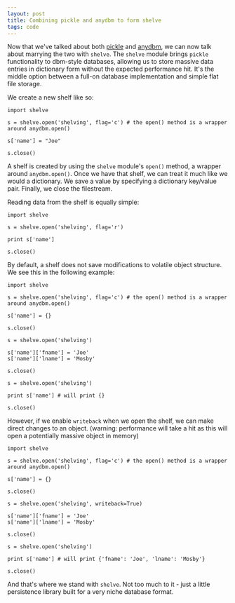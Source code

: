 ```yaml
---
layout: post
title: Combining pickle and anydbm to form shelve
tags: code
---
```


Now that we've talked about both [pickle](http://josephmosby.com/2015/01/12/storing-objects-with-the-best-named-module-ever-pickle.html) and [anydbm](http://josephmosby.com/2014/12/22/dbm-non-relational-databases-before-that-was-a-thing.html), we can now talk about marrying the two with `shelve`. The `shelve` module brings `pickle` functionality to dbm-style databases, allowing us to store massive data entries in dictionary form without the expected performance hit. It's the middle option between a full-on database implementation and simple flat file storage. 

We create a new shelf like so:

	import shelve

	s = shelve.open('shelving', flag='c') # the open() method is a wrapper around anydbm.open()

	s['name'] = "Joe"

	s.close()

A shelf is created by using the `shelve` module's `open()` method, a wrapper around `anydbm.open()`. Once we have that shelf, we can treat it much like we would a dictionary. We save a value by specifying a dictionary key/value pair. Finally, we close the filestream. 

Reading data from the shelf is equally simple:

	import shelve

	s = shelve.open('shelving', flag='r')

	print s['name']

	s.close()

By default, a shelf does not save modifications to volatile object structure. We see this in the following example:

	import shelve

	s = shelve.open('shelving', flag='c') # the open() method is a wrapper around anydbm.open()

	s['name'] = {}

	s.close()

	s = shelve.open('shelving')

	s['name']['fname'] = 'Joe'
	s['name']['lname'] = 'Mosby'

	s.close()

	s = shelve.open('shelving')

	print s['name'] # will print {}

	s.close()

However, if we enable `writeback` when we open the shelf, we can make direct changes to an object. (warning: performance will take a hit as this will open a potentially massive object in memory)

	import shelve

	s = shelve.open('shelving', flag='c') # the open() method is a wrapper around anydbm.open()

	s['name'] = {}

	s.close()

	s = shelve.open('shelving', writeback=True)

	s['name']['fname'] = 'Joe'
	s['name']['lname'] = 'Mosby'

	s.close()

	s = shelve.open('shelving')

	print s['name'] # will print {'fname': 'Joe', 'lname': 'Mosby'}

	s.close()

And that's where we stand with `shelve`. Not too much to it - just a little persistence library built for a very niche database format.
